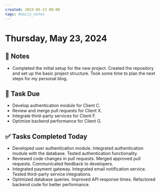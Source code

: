 ```yaml
---
created: 2024-05-23 00:00
tags: #daily_notes
---
```


# Thursday, May 23, 2024

## 📓 Notes
- Completed the initial setup for the new project. Created the repository and set up the basic project structure. Took some time to plan the next steps for my personal blog.

## 📅 Task Due
- Develop authentication module for Client C.
- Review and merge pull requests for Client X.
- Integrate third-party services for Client F.
- Optimize backend performance for Client G.

## ✅ Tasks Completed Today
- Developed user authentication module. Integrated authentication module with the database. Tested authentication functionality.
- Reviewed code changes in pull requests. Merged approved pull requests. Communicated feedback to developers.
- Integrated payment gateway. Integrated email notification service. Tested third-party service integrations.
- Optimized database queries. Improved API response times. Refactored backend code for better performance.